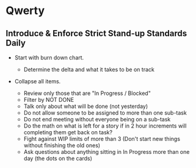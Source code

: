# Qwerty
## Introduce & Enforce Strict Stand-up Standards Daily
* Start with burn down chart.
  * Determine the delta and what it takes to be on track

* Collapse all items.
  * Review only those that are "In Progress / Blocked"
  * Filter by NOT DONE
  * Talk only about what will be done (not yesterday)
  * Do not allow someone to be assigned to more than one sub-task
  * Do not end meeting without everyone being on a sub-task
  * Do the math on what is left for a story if in 2 hour increments will completing them get back on task?
  * Fight against WIP limits of more than 3 (Don't start new things without finishing the old ones)
  * Ask questions about anything sitting in In Progress more than one day (the dots on the cards)
